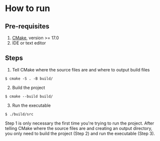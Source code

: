 # How to run

## Pre-requisites

1. <a href="https://cmake.org/download/">CMake</a>, version >= 17.0
2. IDE or text editor

## Steps

1. Tell CMake where the source files are and where to output build files
```
$ cmake -S . -B build/
```

2. Build the project
```
$ cmake --build build/
```

3. Run the executable
```
$ ./build/src
```

Step 1 is only necessary the first time you're trying to run the project. After telling CMake where the source files are and creating an output directory, you only need to build the project (Step 2) and run the executable (Step 3).
